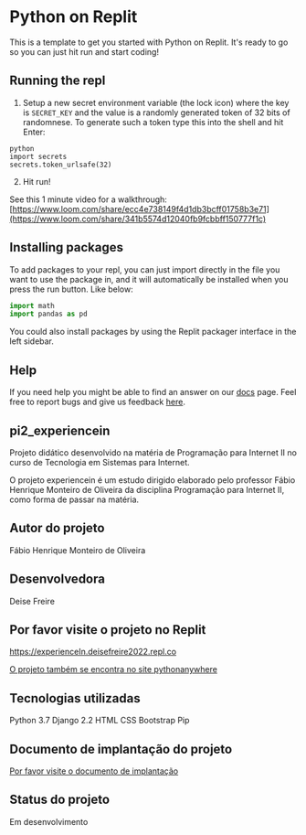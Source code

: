 # Python on Replit

This is a template to get you started with Python on Replit. It's ready to go so you can just hit run and start coding!

## Running the repl

1. Setup a new secret environment variable (the lock icon) where the key is `SECRET_KEY` and the value is
   a randomly generated token of 32 bits of randomnese. To generate such a token type this into the shell and hit Enter:
```
python
import secrets
secrets.token_urlsafe(32)
```
2. Hit run!

See this 1 minute video for a walkthrough: [https://www.loom.com/share/ecc4e738149f4d1db3bcff01758b3e71](https://www.loom.com/share/341b5574d12040fb9fcbbff150777f1c)

## Installing packages

To add packages to your repl, you can just import directly in the file you want to use the package in, and it will automatically be installed when you press the run button. Like below:
```python
import math
import pandas as pd
```

You could also install packages by using the Replit packager interface in the left sidebar.

## Help

If you need help you might be able to find an answer on our [docs](https://docs.replit.com) page. Feel free to report bugs and give us feedback [here](https://replit.com/support).

## pi2_experiencein

Projeto  didático desenvolvido na matéria de Programação para Internet II no curso de Tecnologia em Sistemas para Internet.

O projeto experiencein é um estudo dirigido elaborado pelo professor Fábio Henrique Monteiro de Oliveira da disciplina Programação para Internet II, como forma de passar na matéria. 

## Autor do projeto

Fábio Henrique Monteiro de Oliveira

## Desenvolvedora

Deise Freire

## Por favor visite o projeto no Replit
 
https://experienceIn.deisefreire2022.repl.co

[O projeto também se encontra no site pythonanywhere](https://deisefreire.pythonanywhere.com/login/?next=/)

## Tecnologias utilizadas

Python 3.7
Django 2.2
HTML
CSS
Bootstrap
Pip

## Documento de implantação do projeto

[Por favor visite o documento de implantação ](https://docs.google.com/document/d/1xHHDQqH2ZyNVKg-HIPI26UiB50L_E3AI/edit?usp=sharing&ouid=112909695294931635515&rtpof=true&sd=true)


## Status do projeto

Em desenvolvimento